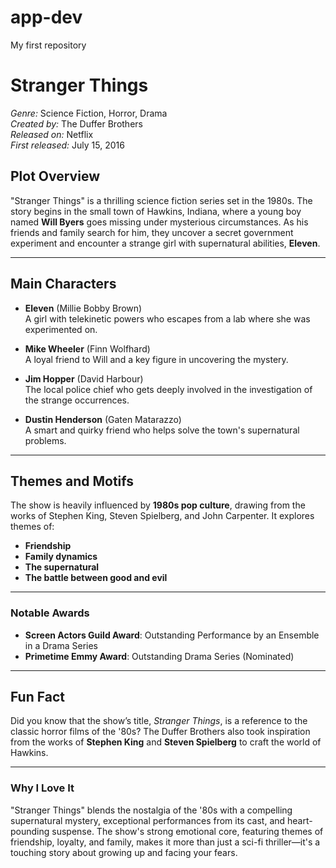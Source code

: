 # app-dev
My first repository
# **Stranger Things**  
*Genre:* Science Fiction, Horror, Drama  
*Created by:* The Duffer Brothers  
*Released on:* Netflix  
*First released:* July 15, 2016

## **Plot Overview**  
"Stranger Things" is a thrilling science fiction series set in the 1980s. The story begins in the small town of Hawkins, Indiana, where a young boy named **Will Byers** goes missing under mysterious circumstances. As his friends and family search for him, they uncover a secret government experiment and encounter a strange girl with supernatural abilities, **Eleven**.

---

## **Main Characters**
- **Eleven** (Millie Bobby Brown)  
  A girl with telekinetic powers who escapes from a lab where she was experimented on.
  
- **Mike Wheeler** (Finn Wolfhard)  
  A loyal friend to Will and a key figure in uncovering the mystery.

- **Jim Hopper** (David Harbour)  
  The local police chief who gets deeply involved in the investigation of the strange occurrences.

- **Dustin Henderson** (Gaten Matarazzo)  
  A smart and quirky friend who helps solve the town's supernatural problems.

---

## **Themes and Motifs**  
The show is heavily influenced by **1980s pop culture**, drawing from the works of Stephen King, Steven Spielberg, and John Carpenter. It explores themes of:
- **Friendship**  
- **Family dynamics**  
- **The supernatural**  
- **The battle between good and evil**

---

### **Notable Awards**
- **Screen Actors Guild Award**: Outstanding Performance by an Ensemble in a Drama Series
- **Primetime Emmy Award**: Outstanding Drama Series (Nominated)

---

## **Fun Fact**
Did you know that the show’s title, *Stranger Things*, is a reference to the classic horror films of the '80s? The Duffer Brothers also took inspiration from the works of **Stephen King** and **Steven Spielberg** to craft the world of Hawkins.

---

### **Why I Love It**  
"Stranger Things" blends the nostalgia of the '80s with a compelling supernatural mystery, exceptional performances from its cast, and heart-pounding suspense. The show's strong emotional core, featuring themes of friendship, loyalty, and family, makes it more than just a sci-fi thriller—it's a touching story about growing up and facing your fears.
